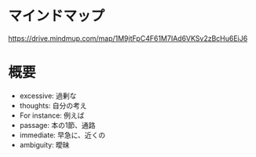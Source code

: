 # マインドマップ
https://drive.mindmup.com/map/1M9jtFpC4F61M7IAd6VKSv2zBcHu6EiJ6

# 概要

- excessive: 過剰な
- thoughts: 自分の考え
- For instance: 例えば
- passage: 本の1節、通路
- immediate: 早急に、近くの
- ambiguity: 曖昧